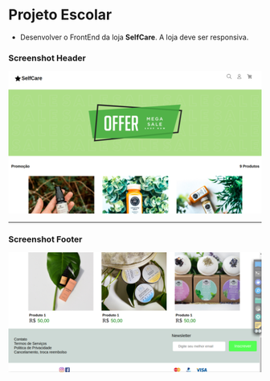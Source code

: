 # Projeto Escolar

- Desenvolver o FrontEnd da loja **SelfCare**. A loja deve ser responsiva.


### Screenshot Header
![Screenshot Selfcare Desktop](screenshot-desktop.png)

---

### Screenshot Footer
![Screensshot Selfcare Footer Desktop](screenshot-footer-desktop.png)